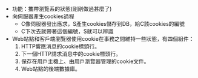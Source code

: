 * 功能：攜帶瀏覽系的狀態(剛剛做過甚麼了)
* 向伺服器產生cookies過程
	* C像伺服器發出應求，S產生cookies儲存到DB，給C該cookies的編號
	* C下次去就帶著這個編號，S就可以辨識
* Web站點和客戶端瀏覽器使用cookie在事務之間維持一些狀態，有四個組件：
	1. HTTP響應消息的cookie標頭行。 
	2. 下一個HTTP請求消息中的cookie標頭行。 
	3. 保存在用戶主機上、由用戶瀏覽器管理的cookie文件。 
	4. Web站點的後端數據庫。